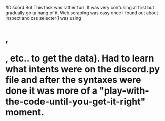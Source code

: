 #Discord Bot
This task was rather fun. It was very confusing at first but gradually go ta hang of it. Web scraping was easy once i found out about inspect and css selecter(I was using <h1>, <p>, etc.. to get the data). Had to learn what intents were on the discord.py file and after the syntaxes were done it was more of a "play-with-the-code-until-you-get-it-right" moment.
